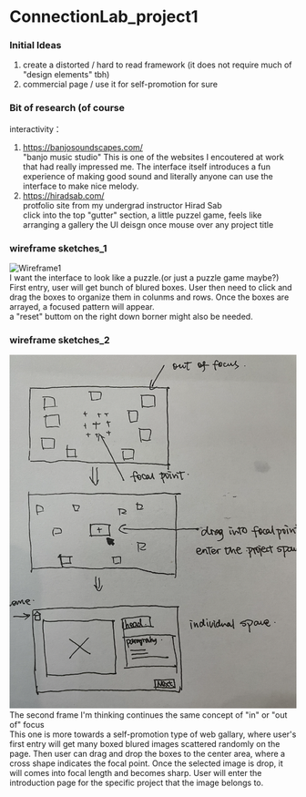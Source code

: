 # ConnectionLab_project1
### Initial Ideas
1. create a distorted / hard to read framework (it does not require much of "design elements" tbh)
2. commercial page / use it for self-promotion for sure

### Bit of research (of course
interactivity：
1. https://banjosoundscapes.com/ <br />
   "banjo music studio" This is one of the websites I encoutered at work that had really impressed me. The interface itself introduces a fun experience of
   making good sound and literally anyone can use the interface to make nice melody.
3. https://hiradsab.com/ <br />
   protfolio site from my undergrad instructor Hirad Sab <br />
   click into the top "gutter" section, a little puzzel game, feels like arranging a gallery
   the UI deisgn once mouse over any project title


### wireframe sketches_1
![Wireframe1](sketch1.png)
<br />
I want the interface to look like a puzzle.(or just a puzzle game maybe?) <br />
First entry, user will get bunch of blured boxes. User then need to click and drag the boxes to organize them in colunms and rows. Once the boxes are arrayed, a focused pattern will appear.<br />
a "reset" buttom on the right down borner might also be needed. 

### wireframe sketches_2
![Wireframe2](sketch2.png)
<br />
The second frame I'm thinking continues the same concept of "in" or "out of" focus <br />
This one is more towards a self-promotion type of web gallary, where user's first entry will get many boxed blured images scattered randomly on the page. Then user can drag and drop the boxes to the center area, where a cross shape indicates the focal point. Once the selected image is drop, it will comes into focal length and becomes sharp. User will enter the introduction page for the specific project that the image belongs to. 

